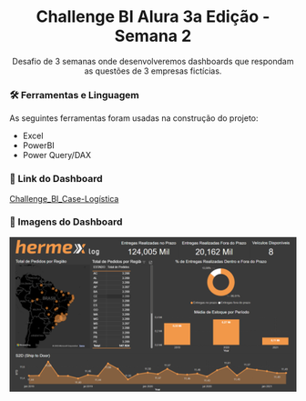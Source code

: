<h1 align="center">Challenge BI Alura 3a Edição - Semana 2</h1>
<p align="center">Desafio de 3 semanas onde desenvolveremos dashboards que respondam as questões de 3 empresas fictícias.</p>

### 🛠 Ferramentas e Linguagem

As seguintes ferramentas foram usadas na construção do projeto:

- Excel
- PowerBI
- Power Query/DAX

### 🔗 Link do Dashboard

[Challenge_BI_Case-Logística](https://app.powerbi.com/view?r=eyJrIjoiM2M0ODA1ZmQtNWI2Yi00MTQ1LTgyNDEtNDIyMWUyNjMxMTY4IiwidCI6Ijc1NTBkNzQ2LTVmYjEtNGY1ZS04MzBiLWRlMzlkOGE5YTNmNyJ9)

### 📸 Imagens do Dashboard
![](https://github.com/guicdias/Challenge_BI-Semana-2/blob/main/Dash_Logistica.png)

